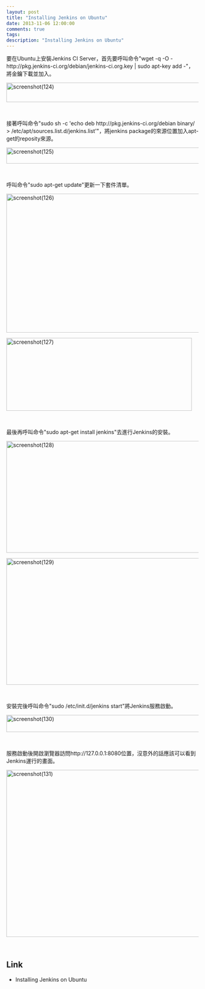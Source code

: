 ```yaml
---
layout: post
title: "Installing Jenkins on Ubuntu"
date: 2013-11-06 12:00:00
comments: true
tags: 
description: "Installing Jenkins on Ubuntu"
---
```

<p>
	要在Ubuntu上安裝Jenkins CI Server，首先要呼叫命令"wget -q -O - http://pkg.jenkins-ci.org/debian/jenkins-ci.org.key | sudo apt-key add -"，將金鑰下載並加入。</p>
<p>
	<img alt="screenshot(124)" border="0" height="51" src="\images\posts\608aa13b-c09b-4b09-b3be-c6e2092aef81\screenshot(124)_thumb.png" style="border-top: 0px; border-right: 0px; border-bottom: 0px; border-left: 0px" width="635" /></p>
<p>
	 </p>
<p>
	接著呼叫命令"sudo sh -c 'echo deb http://pkg.jenkins-ci.org/debian binary/ &gt; /etc/apt/sources.list.d/jenkins.list'"，將jenkins package的來源位置加入apt-get的reposity來源。</p>
<p>
	<img alt="screenshot(125)" border="0" height="42" src="\images\posts\608aa13b-c09b-4b09-b3be-c6e2092aef81\screenshot(125)_thumb.png" style="border-top: 0px; border-right: 0px; border-bottom: 0px; border-left: 0px" width="644" /></p>
<p>
	 </p>
<p>
	呼叫命令"sudo apt-get update"更新一下套件清單。</p>
<p>
	<img alt="screenshot(126)" border="0" height="364" src="\images\posts\608aa13b-c09b-4b09-b3be-c6e2092aef81\screenshot(126)_thumb.png" style="border-top: 0px; border-right: 0px; border-bottom: 0px; border-left: 0px" width="517" /></p>
<p>
	<img alt="screenshot(127)" border="0" height="191" src="\images\posts\608aa13b-c09b-4b09-b3be-c6e2092aef81\screenshot(127)_thumb.png" style="border-top: 0px; border-right: 0px; border-bottom: 0px; border-left: 0px" width="486" /></p>
<p>
	 </p>
<p>
	最後再呼叫命令"sudo apt-get install jenkins"去進行Jenkins的安裝。</p>
<p>
	<img alt="screenshot(128)" border="0" height="293" src="\images\posts\608aa13b-c09b-4b09-b3be-c6e2092aef81\screenshot(128)_thumb.png" style="border-top: 0px; border-right: 0px; border-bottom: 0px; border-left: 0px" width="644" /></p>
<p>
	<img alt="screenshot(129)" border="0" height="332" src="\images\posts\608aa13b-c09b-4b09-b3be-c6e2092aef81\screenshot(129)_thumb.png" style="border-top: 0px; border-right: 0px; border-bottom: 0px; border-left: 0px" width="644" /></p>
<p>
	 </p>
<p>
	安裝完後呼叫命令"sudo /etc/init.d/jenkins start"將Jenkins服務啟動。</p>
<p>
	<img alt="screenshot(130)" border="0" height="45" src="\images\posts\608aa13b-c09b-4b09-b3be-c6e2092aef81\screenshot(130)_thumb.png" style="border-top: 0px; border-right: 0px; border-bottom: 0px; border-left: 0px" width="644" /></p>
<p>
	 </p>
<p>
	服務啟動後開啟瀏覽器訪問http://127.0.0.1:8080位置，沒意外的話應該可以看到Jenkins運行的畫面。</p>
<p>
	<img alt="screenshot(131)" border="0" height="438" src="\images\posts\608aa13b-c09b-4b09-b3be-c6e2092aef81\screenshot(131)_thumb.png" style="border-top: 0px; border-right: 0px; border-bottom: 0px; border-left: 0px" width="684" /></p>
<p>
	 </p>
<h2>
	Link</h2>
<ul>
	<li>
		Installing Jenkins on Ubuntu</li>
</ul>
